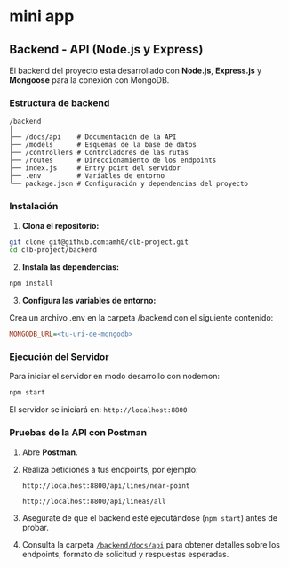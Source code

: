 # mini app

## Backend - API (Node.js y Express)

El backend del proyecto esta desarrollado con **Node.js**, **Express.js** y **Mongoose** para la conexión con MongoDB.

### Estructura de backend

```
/backend
│
├── /docs/api    # Documentación de la API
├── /models      # Esquemas de la base de datos
├── /controllers # Controladores de las rutas
├── /routes      # Direccionamiento de los endpoints
├── index.js     # Entry point del servidor
├── .env         # Variables de entorno
└── package.json # Configuración y dependencias del proyecto
```

### Instalación

1. **Clona el repositorio:**

```bash
git clone git@github.com:amh0/clb-project.git
cd clb-project/backend
```

2. **Instala las dependencias:**

```bash
npm install
```

3. **Configura las variables de entorno:**

Crea un archivo .env en la carpeta /backend con el siguiente contenido:

```ini
MONGODB_URL=<tu-uri-de-mongodb>
```

### Ejecución del Servidor

Para iniciar el servidor en modo desarrollo con nodemon:

```bash
npm start
```

El servidor se iniciará en: `http://localhost:8800`

### Pruebas de la API con Postman

1. Abre **Postman**.
2. Realiza peticiones a tus endpoints, por ejemplo:

   `http://localhost:8800/api/lines/near-point`

   `http://localhost:8800/api/lineas/all`

3. Asegúrate de que el backend esté ejecutándose (`npm start`) antes de probar.
4. Consulta la carpeta [`/backend/docs/api`](./docs/api) para obtener detalles sobre los endpoints, formato de solicitud y respuestas esperadas.
